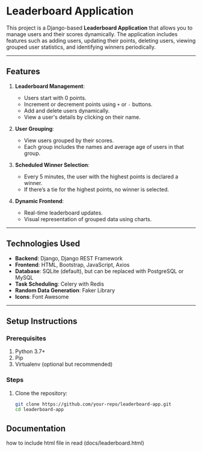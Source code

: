 # Leaderboard Application

This project is a Django-based **Leaderboard Application** that allows you to manage users and their scores dynamically. The application includes features such as adding users, updating their points, deleting users, viewing grouped user statistics, and identifying winners periodically.

---

## **Features**

1. **Leaderboard Management**:
   - Users start with 0 points.
   - Increment or decrement points using `+` or `-` buttons.
   - Add and delete users dynamically.
   - View a user's details by clicking on their name.

2. **User Grouping**:
   - View users grouped by their scores.
   - Each group includes the names and average age of users in that group.

3. **Scheduled Winner Selection**:
   - Every 5 minutes, the user with the highest points is declared a winner.
   - If there’s a tie for the highest points, no winner is selected.

4. **Dynamic Frontend**:
   - Real-time leaderboard updates.
   - Visual representation of grouped data using charts.

---

## **Technologies Used**

- **Backend**: Django, Django REST Framework
- **Frontend**: HTML, Bootstrap, JavaScript, Axios
- **Database**: SQLite (default), but can be replaced with PostgreSQL or MySQL
- **Task Scheduling**: Celery with Redis
- **Random Data Generation**: Faker Library
- **Icons**: Font Awesome

---

## **Setup Instructions**

### Prerequisites

1. Python 3.7+
2. Pip
3. Virtualenv (optional but recommended)

### Steps

1. Clone the repository:

   ```bash
   git clone https://github.com/your-repo/leaderboard-app.git
   cd leaderboard-app

## **Documentation**
how to include html file in read (docs/leaderboard.html)